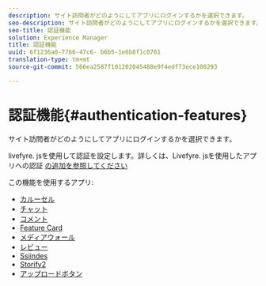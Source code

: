```yaml
---
description: サイト訪問者がどのようにしてアプリにログインするかを選択できます。
seo-description: サイト訪問者がどのようにしてアプリにログインするかを選択できます。
seo-title: 認証機能
solution: Experience Manager
title: 認証機能
uuid: 6f1236a0-7766-47c6- b6b5-1e6b8f1c0781
translation-type: tm+mt
source-git-commit: 566ea2587f101202045488e9f4edf73ece100293

---
```



# 認証機能{#authentication-features}

サイト訪問者がどのようにしてアプリにログインするかを選択できます。

livefyre. jsを使用して認証を設定します。詳しくは、Livefyre. jsを使用したアプリへの認証 [の追加を参照してください](/help/implementation/c-getting-started/c-implementation-process/c-using-livefyre.js-to-create-customize-and-use-apps-on-your-site.md)

この機能を使用するアプリ:

* [カルーセル](../c-about-apps/c-carousel-app/c-carousel-app.md#c_carousel_app)
* [チャット](../c-about-apps/c-chat-app/c-chat-app.md#c_chat_app)
* [コメント](/help/using/c-about-apps/c-comments/c-comments.md)
* [Feature Card](../c-about-apps/c-feature-card-app/c-feature-card-app.md#c_feature_card_app)
* [メディアウォール](../c-about-apps/c-media-wall-app/c-media-wall-app.md#c_media_wall_app)
* [レビュー](../c-about-apps/c-reviews-app/c-reviews-app.md#c_reviews_app)
* [Ssiindes](../c-about-apps/c-sidenotes-app/c-sidenotes-app.md#c_sidenotes_app)
* [Storify2](../c-about-apps/c-storify2/c-storify2.md#c_storify2)
* [アップロードボタン](../c-about-apps/c-upload-button-app/c-upload-button-app.md#c_upload_button_app)

